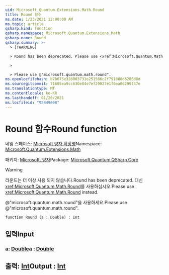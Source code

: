 ```yaml
---
uid: Microsoft.Quantum.Extensions.Math.Round
title: Round 함수
ms.date: 1/23/2021 12:00:00 AM
ms.topic: article
qsharp.kind: function
qsharp.namespace: Microsoft.Quantum.Extensions.Math
qsharp.name: Round
qsharp.summary: >-
  > [!WARNING]

  > Round has been deprecated. Please use <xref:Microsoft.Quantum.Math.Round> instead.

  >

  > Please use @"microsoft.quantum.math.round".
ms.openlocfilehash: b7b675e328003731e251566c2f791808d6286d8d
ms.sourcegitcommit: 71605ea9cc630e84e7ef29027e1f0ea06299747e
ms.translationtype: MT
ms.contentlocale: ko-KR
ms.lasthandoff: 01/26/2021
ms.locfileid: "98849608"
---
```

# <a name="round-function"></a><span data-ttu-id="c713e-102">Round 함수</span><span class="sxs-lookup"><span data-stu-id="c713e-102">Round function</span></span>

<span data-ttu-id="c713e-103">네임 스페이스: [Microsoft 양자 확장명](xref:Microsoft.Quantum.Extensions.Math)</span><span class="sxs-lookup"><span data-stu-id="c713e-103">Namespace: [Microsoft.Quantum.Extensions.Math](xref:Microsoft.Quantum.Extensions.Math)</span></span>

<span data-ttu-id="c713e-104">패키지: [Microsoft. 양자](https://nuget.org/packages/Microsoft.Quantum.QSharp.Core)</span><span class="sxs-lookup"><span data-stu-id="c713e-104">Package: [Microsoft.Quantum.QSharp.Core](https://nuget.org/packages/Microsoft.Quantum.QSharp.Core)</span></span>


> [!WARNING]
> <span data-ttu-id="c713e-105">라운드는 더 이상 사용 되지 않습니다.</span><span class="sxs-lookup"><span data-stu-id="c713e-105">Round has been deprecated.</span></span> <span data-ttu-id="c713e-106">대신 <xref:Microsoft.Quantum.Math.Round>를 사용하십시오.</span><span class="sxs-lookup"><span data-stu-id="c713e-106">Please use <xref:Microsoft.Quantum.Math.Round> instead.</span></span>
>
> <span data-ttu-id="c713e-107">@"microsoft.quantum.math.round"을 사용하세요.</span><span class="sxs-lookup"><span data-stu-id="c713e-107">Please use @"microsoft.quantum.math.round".</span></span>



```qsharp
function Round (a : Double) : Int
```


## <a name="input"></a><span data-ttu-id="c713e-108">입력</span><span class="sxs-lookup"><span data-stu-id="c713e-108">Input</span></span>

### <a name="a--double"></a><span data-ttu-id="c713e-109">a: [Double](xref:microsoft.quantum.lang-ref.double)</span><span class="sxs-lookup"><span data-stu-id="c713e-109">a : [Double](xref:microsoft.quantum.lang-ref.double)</span></span>





## <a name="output--int"></a><span data-ttu-id="c713e-110">출력: [Int](xref:microsoft.quantum.lang-ref.int)</span><span class="sxs-lookup"><span data-stu-id="c713e-110">Output : [Int](xref:microsoft.quantum.lang-ref.int)</span></span>

